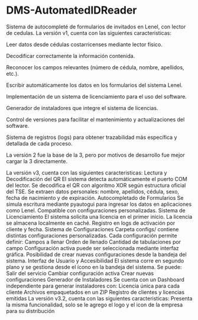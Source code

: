 # DMS-AutomatedIDReader
Sistema de autocompleté de formularios de invitados en Lenel, con lector de cedulas.
La versión v1, cuenta con las siguientes caracteristicas:

Leer datos desde cédulas costarricenses mediante lector físico.

Decodificar correctamente la información contenida.

Reconocer los campos relevantes (número de cédula, nombre, apellidos, etc.).

Escribir automáticamente los datos en los formularios del sistema Lenel.

Implementación de un sistema de licenciamiento para el uso del software.

Generador de instaladores que integre el sistema de licencias.

Control de versiones para facilitar el mantenimiento y actualizaciones del software.

Sistema de registros (logs) para obtener trazabilidad más específica y detallada de cada proceso.


La versión 2 fue la base de la 3, pero por motivos de desarrollo fue mejor cargar la 3 directamente.

La versión v3, cuenta con las siguientes caracteristicas:
Lectura y Decodificación del QR
El sistema detecta automáticamente el puerto COM del lector.
Se decodifica el QR con algoritmo XOR según estructura oficial del TSE.
Se extraen datos personales: nombre, apellidos, cédula, sexo, fecha de nacimiento y de expiración.
Autocompletado de Formularios
Se simula escritura mediante pyautogui para ingresar los datos en aplicaciones como Lenel.
Compatible con configuraciones personalizadas.
Sistema de Licenciamiento
El sistema solicita una licencia en el primer inicio.
La licencia se almacena localmente en caché.
Registro en logs de activación por cliente y fecha.
Sistema de Configuraciones
Carpeta configs/ contiene distintas configuraciones personalizadas.
Cada configuración permite definir:
Campos a llenar
Orden de llenado
Cantidad de tabulaciones por campo
Configuración activa puede ser seleccionada mediante interfaz gráfica.
Posibilidad de crear nuevas configuraciones desde la bandeja del sistema.
Interfaz de Usuario y Accesibilidad
El sistema corre en segundo plano y se gestiona desde el ícono en la bandeja del sistema.
Se puede:
Salir del servicio
Cambiar configuración activa
Crear nuevas configuraciones
Generador de Instaladores
Se cuenta con un Dashboard independiente para generar instaladores con:
Licencia única para cada cliente
Archivos empaquetados en un ZIP
Registro de clientes y licencias emitidas
La versión v3.2, cuenta con las siguientes caracteristicas:
Presenta la misma funcionalidad, solo se le agrego el logo y el icon de la empresa para su distribución
